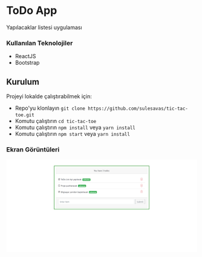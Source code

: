 # ToDo App

Yapılacaklar listesi uygulaması

### Kullanılan Teknolojiler

- ReactJS
- Bootstrap


## Kurulum

Projeyi lokalde çalıştırabilmek için: 

* Repo'yu klonlayın `git clone https://github.com/sulesavas/tic-tac-toe.git`
* Komutu çalıştırın `cd tic-tac-toe`
* Komutu çalıştırın `npm install` veya `yarn install`
* Komutu çalıştırın `npm start` veya `yarn install` 


### Ekran Görüntüleri

<div align="center">
  <img width="600" src="/screenshot.png">
</div>